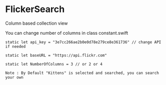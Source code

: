 # FlickerSearch
Column based collection view

You can change number of columns in class constant.swift
    
    static let api_key = "3e7cc266ae2b0e0d78e279ce8e361736" // change API if needed
    
    static let baseURL = "https://api.flickr.com"
    
    static let NumberOfColumns = 3 // or 2 or 4
    
    Note : By Default "Kittens" is selected and searched, you can search your own
    
    
    
    
